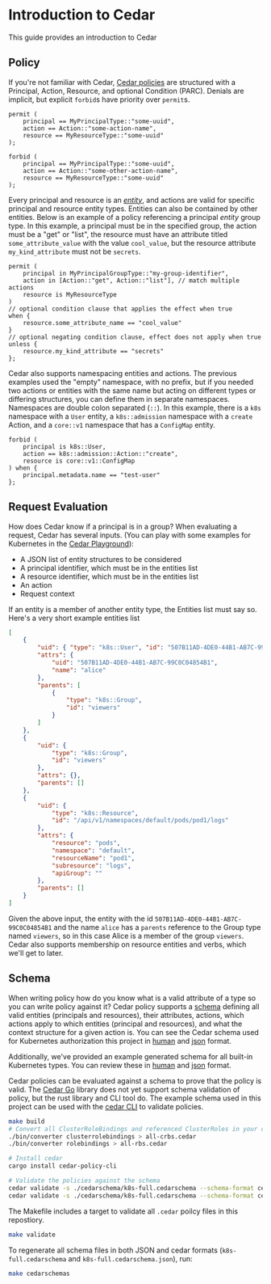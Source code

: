 # Introduction to Cedar

This guide provides an introduction to Cedar

## Policy
If you're not familiar with Cedar, [Cedar policies] are structured with a Principal, Action, Resource, and optional Condition (PARC). Denials are implicit, but explicit `forbid`s have priority over `permit`s.

[Cedar policies]: https://docs.cedarpolicy.com/policies/syntax-policy.html

```cedar
permit (
    principal == MyPrincipalType::"some-uuid",
    action == Action::"some-action-name",
    resource == MyResourceType::"some-uuid"
);

forbid (
    principal == MyPrincipalType::"some-uuid",
    action == Action::"some-other-action-name",
    resource == MyResourceType::"some-uuid"
);
```

Every principal and resource is an [_entity_][entity], and actions are valid for specific principal and resource entity types.
Entities can also be contained by other entities.
Below is an example of a policy referencing a principal _entity_ group type.
In this example, a principal must be in the specified group, the action must be a "get" or "list", the resource must have an attribute titled `some_attribute_value` with the value `cool_value`, but the resource attribute `my_kind_attribute` must not be `secrets`.

[entity]: https://docs.cedarpolicy.com/policies/syntax-entity.html

```cedar
permit (
    principal in MyPrincipalGroupType::"my-group-identifier",
    action in [Action::"get", Action::"list"], // match multiple actions
    resource is MyResourceType
)
// optional condition clause that applies the effect when true
when {
    resource.some_attribute_name == "cool_value"
}
// optional negating condition clause, effect does not apply when true
unless {
    resource.my_kind_attribute == "secrets"
};
```

Cedar also supports namespacing entities and actions.
The previous examples used the "empty" namespace, with no prefix, but if you needed two actions or entities with the same name but acting on different types or differing structures, you can define them in separate namespaces.
Namespaces are double colon separated (`::`).
In this example, there is a `k8s` namespace with a `User` entity, a `k8s::admission` namespace with a `create` Action, and a `core::v1` namespace that has a `ConfigMap` entity.

```cedar
forbid (
    principal is k8s::User,
    action == k8s::admission::Action::"create",
    resource is core::v1::ConfigMap
) when {
    principal.metadata.name == "test-user"
};
```


## Request Evaluation

How does Cedar know if a principal is in a group? 
When evaluating a request, Cedar has several inputs.
(You can play with some examples for Kubernetes in the [Cedar Playground](https://www.cedarpolicy.com/en/playground)):

* A JSON list of entity structures to be considered
* A principal identifier, which must be in the entities list
* A resource identifier, which must be in the entities list
* An action
* Request context

If an entity is a member of another entity type, the Entities list must say so. Here's a very short example entities list
```json
[
    {
        "uid": { "type": "k8s::User", "id": "507B11AD-4DE0-44B1-AB7C-99C0C04854B1"},
        "attrs": {
            "uid": "507B11AD-4DE0-44B1-AB7C-99C0C04854B1",
            "name": "alice"
        },
        "parents": [
            {
                "type": "k8s::Group",
                "id": "viewers"
            }
        ]
    },
    {
        "uid": {
            "type": "k8s::Group",
            "id": "viewers"
        },
        "attrs": {},
        "parents": []
    },
    {
        "uid": {
            "type": "k8s::Resource",
            "id": "/api/v1/namespaces/default/pods/pod1/logs"
        },
        "attrs": {
            "resource": "pods",
            "namespace": "default",
            "resourceName": "pod1",
            "subresource": "logs",
            "apiGroup": ""
        },
        "parents": []
    }
]
```

Given the above input, the entity with the id `507B11AD-4DE0-44B1-AB7C-99C0C04854B1` and the name `alice` has a `parents` reference to the Group type named `viewers`, so in this case Alice is a member of the group `viewers`.
Cedar also supports membership on resource entities and verbs, which we'll get to later.

## Schema

When writing policy how do you know what is a valid attribute of a type so you can write policy against it?
Cedar policy supports a [schema] defining all valid entities (principals and resources), their attributes, actions, which actions apply to which entities (principal and resources), and what the context structure for a given action is.
You can see the Cedar schema used for Kubernetes authorization this project in [human][authz_human_schema] and [json][authz_json_schema] format.

[schema]: https://docs.cedarpolicy.com/schema/schema.html
[authz_human_schema]: ../cedarschema/k8s-authorization.cedarschema
[authz_json_schema]: ../cedarschema/k8s-authorization.cedarschema.json

Additionally, we've provided an example generated schema for all built-in Kubernetes types.
You can review these in [human][full_human_schema] and [json][full_json_schema] format.

[full_human_schema]: ../cedarschema/k8s-full.cedarschema
[full_json_schema]: ../cedarschema/k8s-full.cedarschema.json

Cedar policies can be evaluated against a schema to prove that the policy is valid. The [Cedar Go][cedar_go] library does not yet support schema validation of policy, but the rust library and CLI tool do. The example schema used in this project can be used with the [cedar CLI][cedar_cli] to validate policies.
```sh
make build
# Convert all ClusterRoleBindings and referenced ClusterRoles in your cluster to Cedar, store them to a file
./bin/converter clusterrolebindings > all-crbs.cedar
./bin/converter rolebindings > all-rbs.cedar

# Install cedar
cargo install cedar-policy-cli

# Validate the policies against the schema
cedar validate -s ./cedarschema/k8s-full.cedarschema --schema-format cedar -p all-crbs.cedar
cedar validate -s ./cedarschema/k8s-full.cedarschema --schema-format cedar -p all-rbs.cedar
```

[cedar_go]: https://pkg.go.dev/github.com/cedar-policy/cedar-go
[cedar_cli]: https://crates.io/crates/cedar-policy-cli

The Makefile includes a target to validate all `.cedar` poilcy files in this repostiory.

```bash
make validate
```

To regenerate all schema files in both JSON and cedar formats (`k8s-full.cedarschema` and `k8s-full.cedarschema.json`), run:

```sh
make cedarschemas
```
